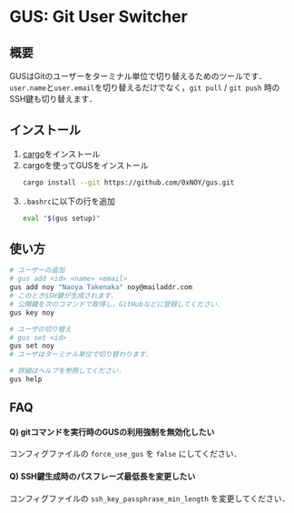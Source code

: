 # GUS: Git User Switcher

## 概要

GUSはGitのユーザーをターミナル単位で切り替えるためのツールです．
`user.name`と`user.email`を切り替えるだけでなく，`git pull` / `git push` 時のSSH鍵も切り替えます．

## インストール

1. [cargo](https://doc.rust-lang.org/cargo/getting-started/installation.html)をインストール
2. cargoを使ってGUSをインストール  
   ```sh
   cargo install --git https://github.com/0xNOY/gus.git
   ```
3. `.bashrc`に以下の行を追加  
   ```sh
   eval "$(gus setup)"
   ```

## 使い方

```sh
# ユーザーの追加
# gus add <id> <name> <email>
gus add noy "Naoya Takenaka" noy@mailaddr.com
# このときSSH鍵が生成されます．
# 公開鍵を次のコマンドで取得し，GitHubなどに登録してください．
gus key noy

# ユーザの切り替え
# gus set <id>
gus set noy
# ユーザはターミナル単位で切り替わります．

# 詳細はヘルプを参照してください．
gus help
```

## FAQ

#### Q) gitコマンドを実行時のGUSの利用強制を無効化したい

コンフィグファイルの `force_use_gus` を `false` にしてください．

#### Q) SSH鍵生成時のパスフレーズ最低長を変更したい

コンフィグファイルの `ssh_key_passphrase_min_length` を変更してください．